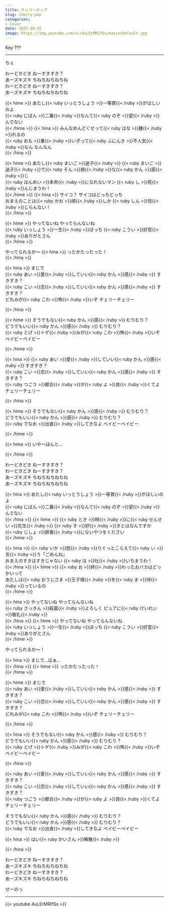 ```yaml
---
title: チェリーポップ
slug: cherry-pop
categories:
- Cover
date: 2025-10-25
image: https://img.youtube.com/vi/4uLErMRIfSs/maxresdefault.jpg
---
```


Key ???

---

ちぇ  

わーどきどき ねーすきすき？  
あーズキズキ ちねちねちねちね  
わーどきどき ねーすきすき？  
あーズキズキ ちねちねちねちね  

{{< hime >}}
あたし{{< ruby いっとうしょう >}}一等賞{{< /ruby >}}がほしいのよ  
{{< ruby にばん >}}二番{{< /ruby >}}なんて{{< ruby のぞ >}}望{{< /ruby >}}んでない  
{{< /hime >}}
{{< hina >}}
みんなめんどくせって{{< ruby はな >}}離{{< /ruby >}}れるの  
{{< ruby おも >}}重{{< /ruby >}}い子って{{< ruby ふにんき >}}不人気{{< /ruby >}}なん なんなん  
{{< /hina >}}

{{< hime >}}
あたし{{< ruby まいご >}}迷子{{< /ruby >}} {{< ruby まいご >}}迷子{{< /ruby >}}で{{< ruby そん >}}損{{< /ruby >}}な{{< ruby かん >}}感{{< /ruby >}}じ  
{{< ruby ほんめい >}}本命{{< /ruby >}}になれないマン {{< ruby し >}}死{{< /ruby >}}んじまうわ！  
{{< /hime >}}
{{< hina >}}
サイコ？ サイコはどっちどっち  
おまえのことは{{< ruby かお >}}顔{{< /ruby >}}しか {{< ruby しん >}}信{{< /ruby >}}じらんない！  
{{< /hina >}}

{{< hime >}}
やってないね やってらんないね  
{{< ruby いっしょう >}}一生{{< /ruby >}}ぼっち {{< ruby こうい >}}好意{{< /ruby >}}ありがとさん  
{{< /hime >}}

やってられるか～
{{< hina >}}
ったかたったった！  
{{< /hina >}}

{{< hina >}}
まじで  
{{< ruby あい >}}愛{{< /ruby >}}していい{{< ruby かん >}}感{{< /ruby >}} すきすき？  
{{< ruby こい >}}恋{{< /ruby >}}していい{{< ruby かん >}}感{{< /ruby >}} すきすき？  
どれみが{{< ruby こわ >}}怖{{< /ruby >}}いぞ チェリーチェリー  

{{< /hina >}}

{{< hime >}}
そうでもない{{< ruby かん >}}感{{< /ruby >}} むりむり？  
どうでもいい{{< ruby かん >}}感{{< /ruby >}} むりむり？  
{{< ruby とげ >}}トゲ{{< /ruby >}}みが{{< ruby こわ >}}怖{{< /ruby >}}いぞ ベイビーベイビー  

{{< /hime >}}

{{< hina >}}
{{< ruby あい >}}愛{{< /ruby >}}していい{{< ruby かん >}}感{{< /ruby >}} すきすき？  
{{< ruby こい >}}恋{{< /ruby >}}していい{{< ruby かん >}}感{{< /ruby >}} すきすき？  
{{< ruby つごう >}}都合{{< /ruby >}}が{{< ruby よ >}}良{{< /ruby >}}くてよ チェリーチェリー  

{{< /hina >}}

{{< hime >}}
そうでもない{{< ruby かん >}}感{{< /ruby >}} むりむり？  
どうでもいい{{< ruby かん >}}感{{< /ruby >}} むりむり？  
{{< ruby でなお >}}出直{{< /ruby >}}してきなよ ベイビーベイビー  

{{< /hime >}}

{{< hime >}}
いやーほんと…  

{{< /hime >}}

わーどきどき ねーすきすき？  
わーどきどき ねーすきすき？  
あーズキズキ ちねちねちねちね  
あーズキズキ ちねちねちねちね  

{{< hina >}}
あたし{{< ruby いっとうしょう >}}一等賞{{< /ruby >}}がほしいのよ  
{{< ruby にばん >}}二番{{< /ruby >}}なんて{{< ruby のぞ >}}望{{< /ruby >}}んでない  
{{< /hina >}}
{{< hime >}}
{{< ruby とき >}}時{{< /ruby >}}に{{< ruby せんせい >}}先生{{< /ruby >}} {{< ruby す >}}好{{< /ruby >}}きとはなんですか  
{{< ruby じしょ >}}辞書{{< /ruby >}}にないやつをください  
{{< /hime >}}

{{< hina >}}
{{< ruby いか >}}怒{{< /ruby >}}りぐっとこらえて{{< ruby い >}}言{{< /ruby >}}う「ごめんね」  
おまえのすきはすきじゃない {{< ruby は >}}吐{{< /ruby >}}いちまうわ！  
{{< /hina >}}
{{< hime >}}
{{< ruby お >}}終{{< /ruby >}}わったおバカはどっかいって  
あたしは{{< ruby おうじさま >}}王子様{{< /ruby >}}を{{< ruby ま >}}待{{< /ruby >}}っているの  
{{< /hime >}}

{{< hina >}}
やってないね やってらんないね  
{{< ruby さっきん >}}殺菌{{< /ruby >}}よろしく ピュアに{{< ruby けいれい >}}敬礼{{< /ruby >}}  
{{< /hina >}}
{{< hime >}}
やってないね やってらんないね  
{{< ruby いっしょう >}}一生{{< /ruby >}}ぼっち {{< ruby こうい >}}好意{{< /ruby >}}ありがとさん  
{{< /hime >}}

やってられるか～！  

{{< hina >}}
まじで…はぁ…  
{{< /hina >}}
{{< hime >}}
ったかたったった！  
{{< /hime >}}

{{< hime >}}
まじで  
{{< ruby あい >}}愛{{< /ruby >}}していい{{< ruby かん >}}感{{< /ruby >}} すきすき？  
{{< ruby こい >}}恋{{< /ruby >}}していい{{< ruby かん >}}感{{< /ruby >}} すきすき？  
どれみが{{< ruby こわ >}}怖{{< /ruby >}}いぞ チェリーチェリー  

{{< /hime >}}

{{< hina >}}
そうでもない{{< ruby かん >}}感{{< /ruby >}} むりむり？  
どうでもいい{{< ruby かん >}}感{{< /ruby >}} むりむり？  
{{< ruby とげ >}}トゲ{{< /ruby >}}みが{{< ruby こわ >}}怖{{< /ruby >}}いぞ ベイビーベイビー  

{{< /hina >}}

{{< ruby あい >}}愛{{< /ruby >}}していい{{< ruby かん >}}感{{< /ruby >}} すきすき？  
{{< ruby こい >}}恋{{< /ruby >}}していい{{< ruby かん >}}感{{< /ruby >}} すきすき？  
{{< ruby つごう >}}都合{{< /ruby >}}が{{< ruby よ >}}良{{< /ruby >}}くてよ チェリーチェリー  

そうでもない{{< ruby かん >}}感{{< /ruby >}} むりむり？  
どうでもいい{{< ruby かん >}}感{{< /ruby >}} むりむり？  
{{< ruby でなお >}}出直{{< /ruby >}}してきなよ ベイビーベイビー  

{{< hina >}}
はい{{< ruby かいさん >}}解散{{< /ruby >}}  

{{< /hina >}}

わーどきどき ねーすきすき？  
あーズキズキ ちねちねちねちね  
わーどきどき ねーすきすき？  
あーズキズキ ちねちねちねちね  

せーのっ  


---

{{< youtube 4uLErMRIfSs >}}
